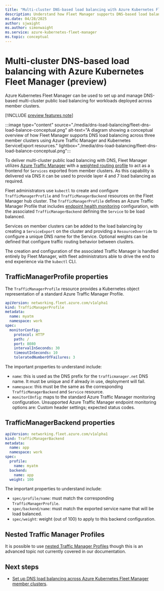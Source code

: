 ```yaml
---
title: "Multi-cluster DNS-based load balancing with Azure Kubernetes Fleet Manager"
description: Understand how Fleet Manager supports DNS-based load balancing for placed workloads.
ms.date: 04/28/2025
author: sjwaight
ms.author: simonwaight
ms.service: azure-kubernetes-fleet-manager
ms.topic: conceptual
---
```


# Multi-cluster DNS-based load balancing with Azure Kubernetes Fleet Manager (preview)

Azure Kubernetes Fleet Manager can be used to set up and manage DNS-based multi-cluster public load balancing for workloads deployed across member clusters.

[!INCLUDE [preview features note](./includes/preview/preview-callout-data-plane-network-alpha.md)]

:::image type="content" source="./media/dns-load-balancing/fleet-dns-load-balance-conceptual.png" alt-text="A diagram showing a conceptual overview of how Fleet Manager supports DNS load balancing across three member clusters using Azure Traffic Manager and Kubernetes ServiceExport resources." lightbox="./media/dns-load-balancing/fleet-dns-load-balance-conceptual.png":::

To deliver multi-cluster public load balancing with DNS, Fleet Manager utilizes [Azure Traffic Manager][traffic-manager-overview] with a [weighted routing profile][traffic-manager-weighted] to act as a frontend for `Services` exported from member clusters. As this capability is delivered via DNS it can be used to provide layer 4 and 7 load balancing as required.

Fleet administrators use `kubectl` to create and configure `TrafficManagerProfile` and `TrafficManagerBackend` resources on the Fleet Manager hub cluster. The `TrafficManagerProfile` defines an Azure Traffic Manager Profile that includes [endpoint health monitoring][traffic-manager-health-check] configuration, with the associated `TrafficManagerBackend` defining the `Service` to be load balanced.

Services on member clusters can be added to the load balancing by creating a `ServiceExport` on the cluster and providing a `ResourceOverride` to configure a unique DNS name for the Service. Optional weights can be defined that configure traffic routing behavior between clusters.

The creation and configuration of the associated Traffic Manager is handled entirely by Fleet Manager, with fleet administrators able to drive the end to end experience via the `kubectl` CLI.

## TrafficManagerProfile properties

The `TrafficManagerProfile` resource provides a Kubernetes object representation of a standard Azure Traffic Manager Profile.

```yml
apiVersion: networking.fleet.azure.com/v1alpha1
kind: TrafficManagerProfile
metadata:
  name: myatm
  namespace: work
spec:
  monitorConfig:
    protocol: HTTP
    path: /
    port: 8080
    intervalInSeconds: 30
    timeoutInSeconds: 10
    toleratedNumberOfFailures: 3
```

The important properties to understand include:

* `name`: this is used as the DNS prefix for the `trafficmanager.net` DNS name. It must be unique and if already in use, deployment will fail.
* `namespace`: this must be the same as the corresponding `TrafficManagerBackend` and `Service` resource.
* `monitorCOnfig`: maps to the standard Azure Traffic Manager monitoring configuration. Unsupported Azure Traffic Manager endpoint monitoring options are: Custom header settings; expected status codes.

## TrafficManagerBackend properties

```yml
apiVersion: networking.fleet.azure.com/v1alpha1
kind: TrafficManagerBackend
metadata:
  name: app
  namespace: work
spec:
  profile:
    name: myatm
  backend:
    name: app
  weight: 100
```

The important properties to understand include:

* `spec/profile/name`: must match the corresponding `TrafficManagerProfile`.
* `spec/backend/name`: must match the exported service name that will be load balanced. 
* `spec/weight`: weight (out of 100) to apply to this backend configuration.

## Nested Traffic Manager Profiles

It is possible to use [nested Traffic Manager Profiles][traffic-manager-nested] though this is an advanced topic not currently covered in our documentation.

## Next steps

* [Set up DNS load balancing across Azure Kubernetes Fleet Manager member clusters](./howto-dns-load-balancing.md).

<!-- INTERNAL LINKS -->
[traffic-manager-overview]: /azure/traffic-manager/traffic-manager-overview
[traffic-manager-weighted]: /azure/traffic-manager/traffic-manager-routing-methods#weighted-traffic-routing-method
[traffic-manager-health-check]: /azure/traffic-manager/traffic-manager-monitoring#configure-endpoint-monitoring
[traffic-manager-nested]: /azure/traffic-manager/traffic-manager-nested-profiles

